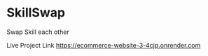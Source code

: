 # SkillSwap
Swap Skill each other

Live Project Link 
 https://ecommerce-website-3-4cjp.onrender.com

